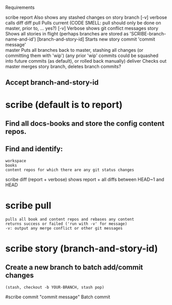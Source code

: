 Requirements

scribe
	report 							Also shows any stashed changes on story branch
		[-v] verbose calls diff
	diff
	pull 							Pulls current (CODE SMELL: pull should only be done on master, prior to,	... yes?)
		[-v] 						Verbose shows git conflict messages
	story 							Shows all stories in flight (perhaps branches are stored as 'SCRIBE-branch-name-and-id')
		[branch-and-story-id]		Starts new story 
	commit 'commit message'			
	master							Puts all branches back to master, stashing all changes (or committing them with 'wip')
										(any prior 'wip' commits could be squashed into future commits (as default), or rolled back manually)
	deliver							Checks out master merges story branch, deletes branch commits?


## Accept branch-and-story-id

# scribe (default is to report)
## Find all docs-books and store the config content repos.
## Find and identify:
 	workspace
 	books
    content repos for which there are any git status changes

scribe diff (report + verbose)
	shows report + all diffs between HEAD~1 and HEAD

# scribe pull
	pulls all book and content repos and rebases any content
	returns success or failed ('run with -v' for message)
	-v: output any merge conflict or other git messages 

# scribe story (branch-and-story-id)
## Create a new branch to batch add/commit changes
	(stash, checkout -b YOUR-BRANCH, stash pop)


#scribe commit "commit message"
	Batch commit

